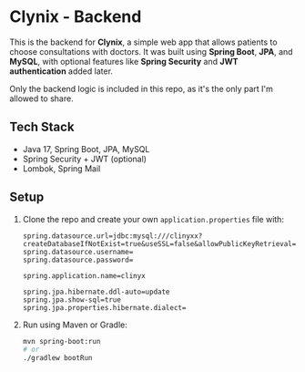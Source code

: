 # Clynix - Backend

This is the backend for **Clynix**, a simple web app that allows patients to choose consultations with doctors. It was built using **Spring Boot**, **JPA**, and **MySQL**, with optional features like **Spring Security** and **JWT authentication** added later.

Only the backend logic is included in this repo, as it's the only part I'm allowed to share.

## Tech Stack

- Java 17, Spring Boot, JPA, MySQL  
- Spring Security + JWT (optional)  
- Lombok, Spring Mail

## Setup

1. Clone the repo and create your own `application.properties` file with:

   ```properties
   spring.datasource.url=jdbc:mysql:///clinyxx?createDatabaseIfNotExist=true&useSSL=false&allowPublicKeyRetrieval=true
   spring.datasource.username=
   spring.datasource.password=

   spring.application.name=clinyx

   spring.jpa.hibernate.ddl-auto=update
   spring.jpa.show-sql=true
   spring.jpa.properties.hibernate.dialect=
   ```

2. Run using Maven or Gradle:

   ```bash
   mvn spring-boot:run
   # or
   ./gradlew bootRun
   ```
